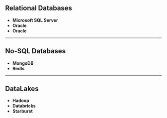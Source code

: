 ## Relational Databases
- **Microsoft SQL Server**  
- **Oracle**  
- **Oracle**
---
## No-SQL Databases
- **MongoDB**
- **RedIs**
---
## DataLakes
- **Hadoop**
- **Databricks**
- **Starburst**